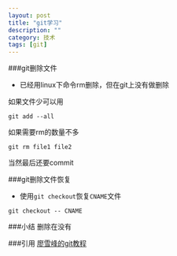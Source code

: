 ```yaml
---
layout: post
title: "git学习"
description: ""
category: 技术
tags: [git]
---
```


###git删除文件
* 已经用linux下命令rm删除，但在git上没有做删除

如果文件少可以用

```
git add --all
```
如果需要rm的数量不多

```
git rm file1 file2
```
当然最后还要commit

###git删除文件恢复
* 使用`git checkout`恢复`CNAME`文件

```
git checkout -- CNAME
```





###小结
删除在没有

###引用
[廖雪峰的git教程](http://www.liaoxuefeng.com/wiki/0013739516305929606dd18361248578c67b8067c8c017b000)

